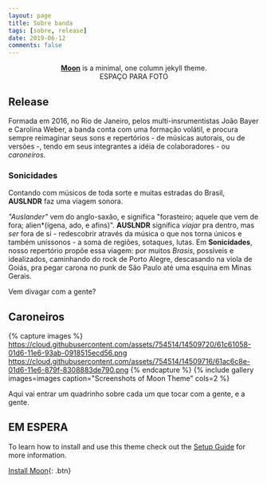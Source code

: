 ```yaml
---
layout: page
title: Sobre banda
tags: [sobre, release]
date: 2019-06-12
comments: false
---
```

    
<center><a href="http://taylantatli.github.io/Moon"><b>Moon</b></a> is a minimal, one column jekyll theme.</center>

<center>ESPAÇO PARA FOTO </center>

## Release

Formada em 2016, no Rio de Janeiro, pelos multi-insrumentistas João Bayer e Carolina Weber, a banda conta com uma formação volátil, e  procura sempre reimaginar seus sons e repertórios - de músicas autorais, ou de versões -, tendo em seus integrantes a idéia de colaboradores - ou *caroneiros*.

### Sonicidades

Contando com músicos de toda sorte e muitas estradas do Brasil, **AUSLNDR** faz uma viagem sonora.

*"Auslander"* vem do anglo-saxão, e significa "forasteiro; aquele que vem de fora; alien*(ígena, ado, e afins)". **AUSLNDR** significa *viajar* pra dentro, mas *ser* fora de si - redescobrir através da música o que nos torna únicos e também uníssonos - a soma de regiões, sotaques, lutas.
Em **Sonicidades**, nosso repertório propõe essa viagem: por muitos *Brasis*, possíveis e idealizados, caminhando do rock de Porto Alegre, descasando na viola de Goiás, pra pegar carona no punk de São Paulo até uma esquina em Minas Gerais.

Vem divagar com a gente?

## Caroneiros

{% capture images %}
    https://cloud.githubusercontent.com/assets/754514/14509720/61c61058-01d6-11e6-93ab-0918515ecd56.png
    https://cloud.githubusercontent.com/assets/754514/14509716/61ac6c8e-01d6-11e6-879f-8308883de790.png
{% endcapture %}
{% include gallery images=images caption="Screenshots of Moon Theme" cols=2 %}

Aqui vai entrar um quadrinho sobre cada um que tocar com a gente, e a gente.

## EM ESPERA

To learn how to install and use this theme check out the [Setup Guide](http://taylantatli.me/Moon/moon-theme/) for more information.
      
[Install Moon](https://github.com/TaylanTatli/Moon){: .btn}
